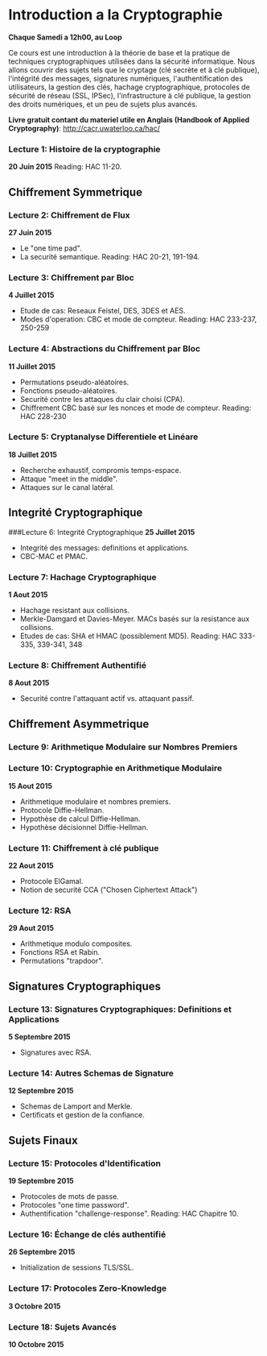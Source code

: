 # Introduction a la Cryptographie
**Chaque Samedi a 12h00, au Loop**

Ce cours est une introduction à la théorie de base et la pratique de techniques cryptographiques utilisées dans la sécurité informatique. Nous allons couvrir des sujets tels que le cryptage (clé secrète et à clé publique), l'intégrité des messages, signatures numériques, l'authentification des utilisateurs, la gestion des clés, hachage cryptographique, protocoles de sécurité de réseau (SSL, IPSec), l'infrastructure à clé publique, la gestion des droits numériques, et un peu de sujets plus avancés.

**Livre gratuit contant du materiel utile en Anglais (Handbook of Applied Cryptography)**: http://cacr.uwaterloo.ca/hac/

### Lecture 1: Histoire de la cryptographie
**20 Juin 2015**
Reading: HAC 11-20.

## Chiffrement Symmetrique
 
### Lecture 2: Chiffrement de Flux
**27 Juin 2015**
* Le "one time pad".
* La securité semantique.
Reading: HAC 20-21, 191-194.
 
### Lecture 3: Chiffrement par Bloc
**4 Juillet 2015**
* Etude de cas: Reseaux Feistel, DES, 3DES et AES.
* Modes d'operation: CBC et mode de compteur.
Reading: HAC 233-237, 250-259
 
### Lecture 4: Abstractions du Chiffrement par Bloc
**11 Juillet 2015**
* Permutations pseudo-aléatoires.
* Fonctions pseudo-aléatoires.
* Securité contre les attaques du clair choisi (CPA).
* Chiffrement CBC basé sur les nonces et mode de compteur.
Reading: HAC 228-230
 
### Lecture 5: Cryptanalyse Differentiele et Linéare
**18 Juillet 2015**
* Recherche exhaustif, compromis temps-espace.
* Attaque "meet in the middle".
* Attaques sur le canal latéral.

## Integrité Cryptographique
 
###Lecture 6: Integrité Cryptographique
**25 Juillet 2015**
* Integrité des messages: definitions et applications.
* CBC-MAC et PMAC.
 
### Lecture 7: Hachage Cryptographique
**1 Aout 2015**
* Hachage resistant aux collisions.
* Merkle-Damgard et Davies-Meyer. MACs basés sur la resistance aux collisions.
* Etudes de cas: SHA et HMAC (possiblement MD5).
Reading: HAC 333-335, 339-341, 348
 
### Lecture 8: Chiffrement Authentifié
**8 Aout 2015**
* Securité contre l'attaquant actif vs. attaquant passif.

## Chiffrement Asymmetrique
 
### Lecture 9: Arithmetique Modulaire sur Nombres Premiers
 
### Lecture 10: Cryptographie en Arithmetique Modulaire
**15 Aout 2015**
* Arithmetique modulaire et nombres premiers.
* Protocole Diffie-Hellman.
* Hypothèse de calcul Diffie-Hellman.
* Hypothèse décisionnel Diffie-Hellman.
 
### Lecture 11: Chiffrement à clé publique
**22 Aout 2015**
* Protocole ElGamal.
* Notion de securité CCA ("Chosen Ciphertext Attack")
 
### Lecture 12: RSA
**29 Aout 2015**
* Arithmetique modulo composites.
* Fonctions RSA et Rabin.
* Permutations "trapdoor".

## Signatures Cryptographiques
 
### Lecture 13: Signatures Cryptographiques: Definitions et Applications
**5 Septembre 2015**
* Signatures avec RSA.

### Lecture 14: Autres Schemas de Signature
**12 Septembre 2015**
* Schemas de Lamport and Merkle.
* Certificats et gestion de la confiance.

## Sujets Finaux
 
### Lecture 15: Protocoles d'Identification
**19 Septembre 2015**
* Protocoles de mots de passe.
* Protocoles "one time password".
* Authentification "challenge-response".
Reading: HAC Chapitre 10.
 
### Lecture 16: Échange de clés authentifié
**26 Septembre 2015**
* Initialization de sessions TLS/SSL.
 
### Lecture 17: Protocoles Zero-Knowledge
**3 Octobre 2015**

### Lecture 18: Sujets Avancés
**10 Octobre 2015**
